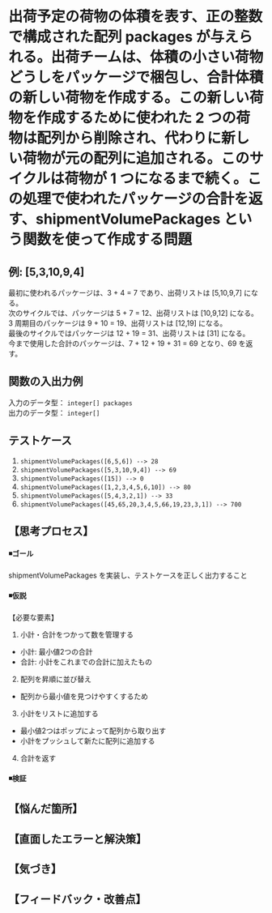 # 出荷予定の荷物の体積を表す、正の整数で構成された配列 packages が与えられる。出荷チームは、体積の小さい荷物どうしをパッケージで梱包し、合計体積の新しい荷物を作成する。この新しい荷物を作成するために使われた 2 つの荷物は配列から削除され、代わりに新しい荷物が元の配列に追加される。このサイクルは荷物が 1 つになるまで続く。この処理で使われたパッケージの合計を返す、shipmentVolumePackages という関数を使って作成する問題

## 例: [5,3,10,9,4]
最初に使われるパッケージは、3 + 4 = 7 であり、出荷リストは [5,10,9,7] になる。  
次のサイクルでは、パッケージは 5 + 7 = 12、出荷リストは [10,9,12] になる。  
3 周期目のパッケージは 9 + 10 = 19、出荷リストは [12,19] になる。  
最後のサイクルではパッケージは 12 + 19 = 31、出荷リストは [31] になる。  
今まで使用した合計のパッケージは、7 + 12 + 19 + 31 = 69 となり、69 を返す。  


## 関数の入出力例
入力のデータ型： `integer[] packages`  
出力のデータ型： `integer[]`  


## テストケース
1. `shipmentVolumePackages([6,5,6]) --> 28`  
2. `shipmentVolumePackages([5,3,10,9,4]) --> 69`  
3. `shipmentVolumePackages([15]) --> 0`  
4. `shipmentVolumePackages([1,2,3,4,5,6,10]) --> 80`  
5. `shipmentVolumePackages([5,4,3,2,1]) --> 33` 
6. `shipmentVolumePackages([45,65,20,3,4,5,66,19,23,3,1]) --> 700` 
  

## 【思考プロセス】
#### ◾️ゴール  
shipmentVolumePackages を実装し、テストケースを正しく出力すること  

#### ◾️仮説  
【必要な要素】  
1. 小計・合計をつかって数を管理する  
- 小計: 最小値2つの合計
- 合計: 小計をこれまでの合計に加えたもの
2. 配列を昇順に並び替え
- 配列から最小値を見つけやすくするため
3. 小計をリストに追加する  
- 最小値2つはポップによって配列から取り出す
- 小計をプッシュして新たに配列に追加する  
4. 合計を返す

#### ◾️検証  
  

## 【悩んだ箇所】
    

## 【直面したエラーと解決策】
  

## 【気づき】
  

## 【フィードバック・改善点】
